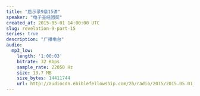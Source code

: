 ```yaml
---
title: "启示录9章15讲"
speaker: "电子圣经团契"
created_at: 2015-05-01 14:00:00 UTC
slug: revelation-9-part-15
series: true
description: "广播电台"
audio:
  mp3_low:
    length: '1:00:03'
    bitrate: 32 Kbps
    sample_rate: 22050 Hz
    size: 13.7 MB
    size_bytes: 14411744
    url: http://audiocdn.ebiblefellowship.com/zh/radio/2015/2015.05.01_EBF_-_Revelation_9_Part_15.mp3
---
```

